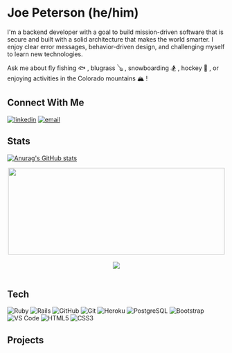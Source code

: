 # Joe Peterson (he/him)

I'm a backend developer with a goal to build mission-driven software that is secure and built with a solid architecture that makes the world smarter. I enjoy clear error messages, behavior-driven design, and challenging myself to learn new technologies.

Ask me about fly fishing 🐟 , blugrass 🪕 , snowboarding 🏂 , hockey 🏒 , or enjoying activities in the Colorado mountains 🏔 !

## Connect With Me

<section align="left">
  <a href="https://www.linkedin.com/in/joe-peterson-14718220b/"><img alt="linkedin"  src="https://img.shields.io/badge/-LinkedIn-black.svg?style=for-the-badge&logo=linkedin&colorB=1C5D99"/></a>
  <a href="mailto:petersonjoe5164@gmail.com"><img alt="email" src="https://img.shields.io/badge/-Email-f2c236.svg?style=for-the-badge&colorB=0078D4" /></a>
</section>

## Stats
[![Anurag's GitHub stats](https://github-readme-stats.vercel.app/api?username=anuraghazra)](https://github.com/JoePeterson51/github-readme-stats)

<section align="center">
  <div>
    <a href="https://github.com/JoePeterson51/github-readme-stats">
      <img src="https://github-readme-stats.vercel.app/api?username=JoePeterson51&show_icons=true&theme=algolia" align="center" height="200" width="500" />
    </a>
  </div><br/>
  <div>
    <a href="https://github.com/JoePeterson51/github-readme-stats">
      <img src="https://github-readme-stats.vercel.app/api/top-langs/?username=JoePeterson51&layout=compact&theme=algolia" align="center" />
    </a>
  </div>
</section><br/>

## Tech
<section align="left">

  ![Ruby](https://img.shields.io/badge/-Ruby-CC342D?style=plastic&logo=ruby)
  ![Rails](https://img.shields.io/badge/-Rails-CC0000?style=plastic&logo=ruby-on-rails)
  ![GitHub](https://img.shields.io/badge/-GitHub-181717?style=plastic&logo=github)
  ![Git](https://img.shields.io/badge/-Git-black?style=plastic&logo=git)
  ![Heroku](https://img.shields.io/badge/-Heroku-430098?style=plastic&logo=heroku)
  ![PostgreSQL](https://img.shields.io/badge/-PostgreSQL-ffffff?style=plastic&logo=postgresql)
  ![Bootstrap](https://img.shields.io/badge/-Bootstrap-302244?style=plastic&logo=bootstrap)
  ![VS Code](https://img.shields.io/badge/-VS%20Code-007ACC?style=plastic&logo=visual-studio-code)
  ![HTML5](https://img.shields.io/badge/-HTML5-E34F26?style=plastic&logo=html5&logoColor=white)
  ![CSS3](https://img.shields.io/badge/-CSS3-1572B6?style=plastic&logo=css3)

</section>

## Projects


